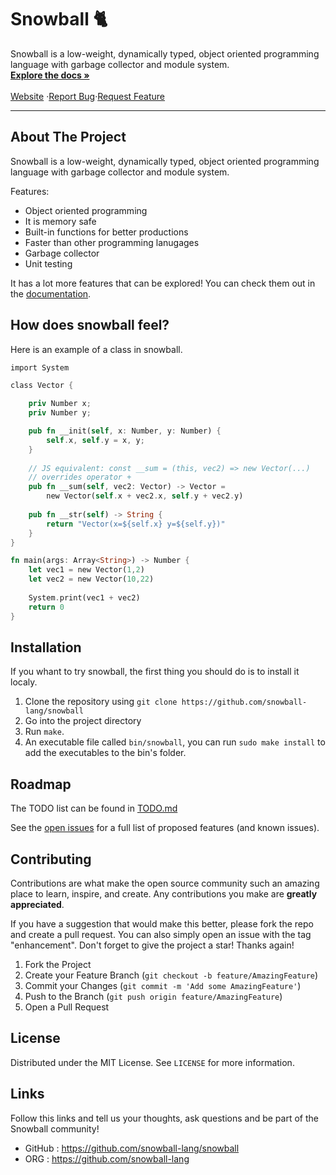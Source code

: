 
# Snowball 🐈 

<p>

  Snowball is a low-weight, dynamically typed, object oriented programming language with garbage collector and module system.
    <br />
    <a href=""><strong>Explore the docs »</strong></a>
    <br />
    <br />
    <a href="">Website</a> ·<a href="">Report Bug</a>·<a href="">Request Feature</a>
</p>

<hr>

## About The Project

Snowball is a low-weight, dynamically typed, object oriented programming language with garbage collector and module system.

Features:
* Object oriented programming
* It is memory safe
* Built-in functions for better productions
* Faster than other programming lanugages
* Garbage collector
* Unit testing

It has a lot more features that can be explored! You can check them out in the [documentation]().

## How does snowball feel?

Here is an example of a class in snowball.

```rs
import System

class Vector {

    priv Number x;
    priv Number y;

    pub fn __init(self, x: Number, y: Number) {
        self.x, self.y = x, y;        
    }
    
    // JS equivalent: const __sum = (this, vec2) => new Vector(...)
    // overrides operator +
    pub fn __sum(self, vec2: Vector) -> Vector = 
        new Vector(self.x + vec2.x, self.y + vec2.y)
    
    pub fn __str(self) -> String {
        return "Vector(x=${self.x} y=${self.y})"
    }
}

fn main(args: Array<String>) -> Number {
    let vec1 = new Vector(1,2)
    let vec2 = new Vector(10,22)
    
    System.print(vec1 + vec2)
    return 0
}
```

## Installation

If you whant to try snowball, the first thing you should do is to install it localy.

1. Clone the repository using `git clone https://github.com/snowball-lang/snowball`
2. Go into the project directory
3. Run `make`.
4. An executable file called `bin/snowball`, you can run `sudo make install` to add the executables to the bin's folder.

## Roadmap

The TODO list can be found in [TODO.md](./TODO.md)

See the [open issues]() for a full list of proposed features (and known issues).

## Contributing

Contributions are what make the open source community such an amazing place to learn, inspire, and create. Any contributions you make are **greatly appreciated**.

If you have a suggestion that would make this better, please fork the repo and create a pull request. You can also simply open an issue with the tag "enhancement".
Don't forget to give the project a star! Thanks again!

1. Fork the Project
2. Create your Feature Branch (`git checkout -b feature/AmazingFeature`)
3. Commit your Changes (`git commit -m 'Add some AmazingFeature'`)
4. Push to the Branch (`git push origin feature/AmazingFeature`)
5. Open a Pull Request

## License

Distributed under the MIT License. See `LICENSE` for more information.

## Links

Follow this links and tell us your thoughts, ask questions and be part of the Snowball community!

* GitHub : https://github.com/snowball-lang/snowball
* ORG    : https://github.com/snowball-lang

